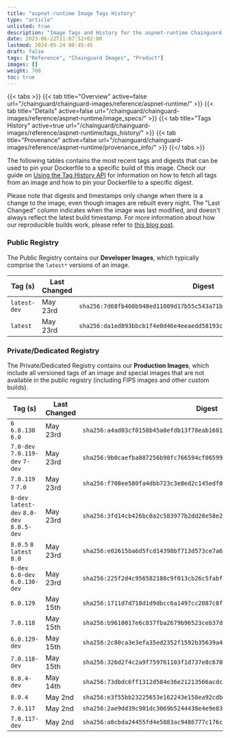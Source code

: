 ```yaml
---
title: "aspnet-runtime Image Tags History"
type: "article"
unlisted: true
description: "Image Tags and History for the aspnet-runtime Chainguard Image"
date: 2023-06-22T11:07:52+02:00
lastmod: 2024-05-24 00:45:45
draft: false
tags: ["Reference", "Chainguard Images", "Product"]
images: []
weight: 700
toc: true
---
```


{{< tabs >}}
{{< tab title="Overview" active=false url="/chainguard/chainguard-images/reference/aspnet-runtime/" >}}
{{< tab title="Details" active=false url="/chainguard/chainguard-images/reference/aspnet-runtime/image_specs/" >}}
{{< tab title="Tags History" active=true url="/chainguard/chainguard-images/reference/aspnet-runtime/tags_history/" >}}
{{< tab title="Provenance" active=false url="/chainguard/chainguard-images/reference/aspnet-runtime/provenance_info/" >}}
{{</ tabs >}}

The following tables contains the most recent tags and digests that can be used to pin your Dockerfile to a specific build of this image. Check our guide on [Using the Tag History API](/chainguard/chainguard-images/using-the-tag-history-api/) for information on how to fetch all tags from an image and how to pin your Dockerfile to a specific digest.

Please note that digests and timestamps only change when there is a change to the image, even though images are rebuilt every night. The "Last Changed" column indicates when the image was last modified, and doesn't always reflect the latest build timestamp. For more information about how our reproducible builds work, please refer to [this blog post](https://www.chainguard.dev/unchained/reproducing-chainguards-reproducible-image-builds).

### Public Registry
The Public Registry contains our **Developer Images**, which typically comprise the `latest*` versions of an image.

| Tag (s)       | Last Changed | Digest                                                                    |
|---------------|--------------|---------------------------------------------------------------------------|
|  `latest-dev` | May 23rd     | `sha256:7d68fb460b948ed11009d17b55c543a71bba6b36183a1fe6243c58d7702a1f5b` |
|  `latest`     | May 23rd     | `sha256:da1ed893bbcb1f4e0d46e4eeaedd58193c4140bbfc0151b4b2e23ffbf110349b` |


### Private/Dedicated Registry
The Private/Dedicated Registry contains our **Production Images**, which include all versioned tags of an image and special images that are not available in the public registry (including FIPS images and other custom builds).

| Tag (s)                                     | Last Changed | Digest                                                                    |
|---------------------------------------------|--------------|---------------------------------------------------------------------------|
|  `6` `6.0.130` `6.0`                        | May 23rd     | `sha256:a4ad03cf0158b45a0efdb13f78eab1601c745f89d2441444d68c053594927e2d` |
|  `7.0-dev` `7.0.119-dev` `7-dev`            | May 23rd     | `sha256:9b0caefba887256b98fc766594cf065993b59dac98a696e9503ab98565056c5d` |
|  `7.0.119` `7` `7.0`                        | May 23rd     | `sha256:f708ee580fa4dbb723c3e8ed2c145edf0adfb3dedf6f4abda22fa08ca47a9a82` |
|  `8-dev` `latest-dev` `8.0-dev` `8.0.5-dev` | May 23rd     | `sha256:3fd14cb426bc0a2c583977b2dd28e58e2b39f9ee64a1442f21a06af9a1ec5bb5` |
|  `8.0.5` `8` `latest` `8.0`                 | May 23rd     | `sha256:e02615ba6d5fcd14398bf713d573ce7a6249196ba6da2782dd53445dfa707c68` |
|  `6-dev` `6.0-dev` `6.0.130-dev`            | May 23rd     | `sha256:225f2d4c956582180c9f013cb26c5fabf423013dc5f584b4f4c38938978f41e6` |
|  `6.0.129`                                  | May 15th     | `sha256:1711d7d718d1d9dbcc6a1497cc2087c8f5806e8253eb62a2e577dd4649bf8683` |
|  `7.0.118`                                  | May 15th     | `sha256:b9610017e6c837fba2679b96523ceb37d2327354ec0b9e5b64135b614963d68d` |
|  `6.0.129-dev`                              | May 15th     | `sha256:2c80ca3e3efa35ed2352f1592b35639a4f39936ddfa93fe9684e8ea816e4682c` |
|  `7.0.118-dev`                              | May 15th     | `sha256:326d2f4c2a9f759761103f1d737e8c6705e9c6a8d27291d078dfb33170ade464` |
|  `8.0.4-dev`                                | May 14th     | `sha256:73dbdc6ff1312d584e36e21213566acdcf4bb06d6380b5a55a2457f72ab8ac5d` |
|  `8.0.4`                                    | May 2nd      | `sha256:e3f55bb23225653e162243e158ea92cdb3236b6a1815a7fe8f836016443b7ae2` |
|  `7.0.117`                                  | May 2nd      | `sha256:2ae9dd39c901dc3069b5244438e4e9e83e8420ad7020879321ad7d75e9d4872e` |
|  `7.0.117-dev`                              | May 2nd      | `sha256:a8cbda24455fd4e5883ac9486777c176c7d4291a0fe7536835b0d8b7ce7c5b2c` |

